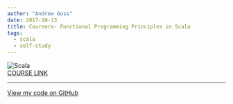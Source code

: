 ```yaml
---
author: "Andrew Goss"
date: 2017-10-13
title: Coursera- Functional Programming Principles in Scala
tags:
  - scala
  - self-study
---
```

![Scala](/img/post/scala.png "Scala")<br>
<a href="https://www.coursera.org/learn/progfun1" target="_blank">COURSE LINK</a><br>
<hr>

<a href="https://github.com/andrewrgoss/coursera-func-prog-scala" class="btn" target="_blank">View my code on GitHub</a>